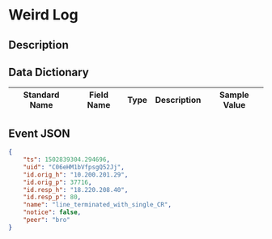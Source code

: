 # Weird Log

## Description

## Data Dictionary

|	        Standard Name       	|            Field Name             |       	    Type            	|   	    Description          	|	     Sample Value           	|
|	-------------------------------	|	-------------------------------	|	-------------------------------	|	-------------------------------	|	-------------------------------	|



## Event JSON

```json
{
    "ts": 1502839304.294696,
    "uid": "C06eHM1bVfpsgQ52Jj",
    "id.orig_h": "10.200.201.29",
    "id.orig_p": 37716,
    "id.resp_h": "18.220.208.40",
    "id.resp_p": 80,
    "name": "line_terminated_with_single_CR",
    "notice": false,
    "peer": "bro"
}
```
